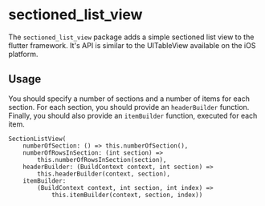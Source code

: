 # sectioned_list_view

The `sectioned_list_view` package adds a simple sectioned list view to the flutter framework.
It's API is similar to the UITableView available on the iOS platform.

## Usage

You should specify a number of sections and a number of items for each section.
For each section, you should provide an `headerBuilder` function.
Finally, you should also provide an `itemBuilder` function, executed for each item.

```
SectionListView(
    numberOfSection: () => this.numberOfSection(),
    numberOfRowsInSection: (int section) =>
        this.numberOfRowsInSection(section),
    headerBuilder: (BuildContext context, int section) =>
        this.headerBuilder(context, section),
    itemBuilder:
        (BuildContext context, int section, int index) =>
            this.itemBuilder(context, section, index))
```